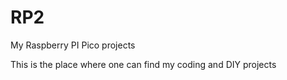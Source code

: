 # RP2
My Raspberry PI Pico projects

This is the place where one can find my coding and DIY projects

